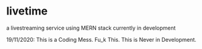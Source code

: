 # livetime

a livestreaming service using MERN stack
currently in development

19/11/2020:
This is a Coding Mess. Fu_k This. This is Never in Development. 
